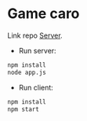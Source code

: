 # Game caro

Link repo [Server](https://github.com/quocanh1897/GameCaro-Server).

- Run server:

```sh
npm install
node app.js
```

- Run client:

```sh
npm install
npm start
```